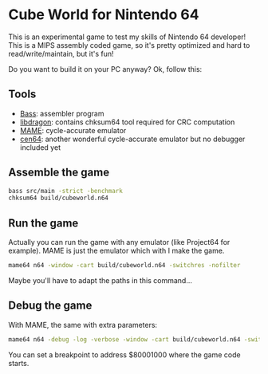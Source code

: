 Cube World for Nintendo 64
==========================

This is an experimental game to test my skills of Nintendo 64 developer!
This is a MIPS assembly coded game, so it's pretty optimized and hard to read/write/maintain, but it's fun!

Do you want to build it on your PC anyway? Ok, follow this:

Tools
-----

- [Bass](https://github.com/ARM9/bass): assembler program
- [libdragon](https://github.com/DragonMinded/libdragon): contains chksum64 tool required for CRC computation
- [MAME](https://github.com/mamedev/mame): cycle-accurate emulator
- [cen64](https://github.com/n64dev/cen64): another wonderful cycle-accurate emulator but no debugger included yet

Assemble the game
-----------------

```bash
bass src/main -strict -benchmark
chksum64 build/cubeworld.n64
```

Run the game
------------

Actually you can run the game with any emulator (like Project64 for example).
MAME is just the emulator which with I make the game.

```bash
mame64 n64 -window -cart build/cubeworld.n64 -switchres -nofilter
```

Maybe you'll have to adapt the paths in this command...

Debug the game
--------------

With MAME, the same with extra parameters:

```bash
mame64 n64 -debug -log -verbose -window -cart build/cubeworld.n64 -switchres -nofilter
```

You can set a breakpoint to address $80001000 where the game code starts.
